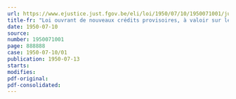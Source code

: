 ```yaml
---
url: https://www.ejustice.just.fgov.be/eli/loi/1950/07/10/1950071001/justel
title-fr: "Loi ouvrant de nouveaux crédits provisoires, à valoir sur les budgets de l'exercice 1950, et reportant au 30 septembre 1950 la clôture des opérations de dépenses relatives à l'exercice 1949"
date: 1950-07-10
source:
number: 1950071001
page: 888888
case: 1950-07-10/01
publication: 1950-07-13
starts:
modifies:
pdf-original:
pdf-consolidated:
---
```


